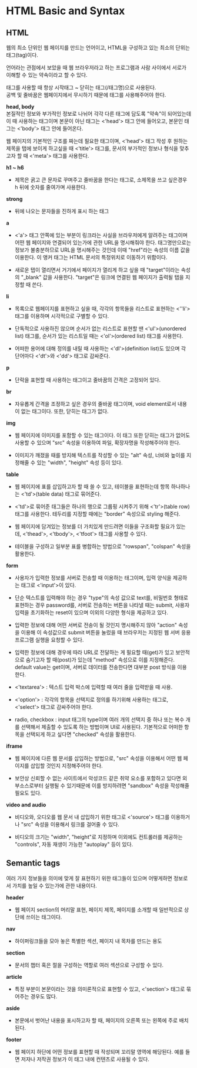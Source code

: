 # HTML Basic and Syntax

## HTML 
웹의 최소 단위인 웹 페이지를 만드는 언어이고, HTML을 구성하고 있는 최소의 단위는 태그(tag)이다.

언어라는 관점에서 보았을 때 웹 브라우저라고 하는 프로그램과 사람 사이에서 서로가 이해할 수 있는 약속이라고 할 수 있다.

태그를 사용할 때 항상 시작태그 ~ 닫히는 태그(/태그명)으로 사용된다. <br>
공백 및 줄바꿈은 웹페이지에서 무시하기 때문에 태그를 사용해주어야 한다.

**head, body** <br>
본질적인 정보와 부가적인 정보로 나뉘어 각각 다른 태그에 담도록 "약속"이 되어있는데 이 때 사용하는 태그이며 본문이 아닌 태그는 <'head'> 태그 안에 들어오고, 본문인 태그는 <'body'> 태그 안에 들어온다.

웹 페이지의 기본적인 구조를 짜는데 필요한 태그이며, <'head'> 태그 작성 후 원하는 제목을 탭에 보이게 하고싶을 때 <'title'> 태그를, 문서의 부가적인 정보나 형식을 맞추고자 할 때 <'meta'> 태그를 사용한다.

**h1 ~ h6** <br>
- 제목은 굵고 큰 문자로 꾸며주고 줄바꿈을 한다는 태그로, 소제목을 쓰고 싶은경우 h 뒤에 숫자를 줄여가며 사용한다.

**strong** <br>
- 뒤에 나오는 문자들을 진하게 표시 하는 태그

**a** <br>
- <'a'> 태그 안쪽에 있는 부분이 링크라는 사실을 브라우저에게 알려주는 태그이며
어떤 웹 페이지와 연결되어 있는가에 관한 URL을 명시해줘야 한다. 태그명만으로는 정보가 불충분하므로 URL을 명시해주는 것인데 이때 "href"라는  속성의 이름 값을 이용한다. 이 앵커 태그는 HTML 문서의 특정위치로 이동하기 위함이다.

- 새로운 탭이 열리면서 거기에서 페이지가 열리게 하고 싶을 때 "target"이라는 속성의 "_blank" 값을 사용한다. "target"은 링크에 연결된 웹 페이지가 출력될 탭을 지정할 때 쓴다.

**li** <br>
- 목록으로 웹페이지를 표현하고 싶을 때, 각각의 항목들을 리스트로 표현하는 <''li'> 태그를 이용하며 시각적으로 구별할 수 있다. 

- 단독적으로 사용하진 않으며 순서가 없는 리스트로 표현할 땐 <'ul'>(unordered list) 태그를, 순서가 있는 리스트일 때는 <'ol'>(ordered list) 태그를 사용한다.

- 어떠한 용어에 대해 정의를 내릴 때 사용하는 <'dl'>(definition list)도 있으며 각 단어마다 <'dt'>와 <'dd'> 태그로 감싸준다.

**p** <br>
- 단락을 표현할 때 사용하는 태그이고 줄바꿈의 간격은 고정되어 있다.

**br** <br>
- 자유롭게 간격을 조정하고 싶은 경우의 줄바꿈 태그이며, void element로서 내용이 없는 태그이다. 또한, 닫히는 태그가 없다.

**img** <br>
- 웹 페이지에 이미지를 포함할 수 있는 태그이다. 이 태그 또한 닫히는 태그가 없어도 사용할 수 있으며 "src" 속성을 이용하여 파일, 확장자명을 작성해주어야 한다.

- 이미지가 깨졌을 때를 방지해 텍스트를 작성할 수 있는 "alt" 속성, 너비와 높이를 지정해줄 수 있는 "width", "height" 속성 등이 있다.

**table** <br>
- 웹 페이지에 표를 삽입하고자 할 때 쓸 수 있고, 테이블을 표현하는데 항목 하나하나는 <'td'>(table data) 태그로 묶어준다.

- <'td'>로 묶어준 태그들은 하나의 행으로 그룹핑 시켜주기 위해 <'tr'>(table row) 태그를 사용한다. 테두리를 지정할 때에는 "border" 속성으로 styling 해준다.

- 웹 페이지에 담겨있는 정보를 더 가치있게 만드려면 이들을 구조화할 필요가 있는데, <'thead'>, <'tbody'>, <'tfoot'> 태그를 사용할 수 있다.

- 테이블을 구성하고 일부분 표를 병합하는 방법으로 "rowspan", "colspan" 속성을 활용한다.

**form** <br>
- 사용자가 입력한 정보를 서버로 전송할 때 이용하는 태그이며, 입력 양식을 제공하는 태그로 <'input'>이 있다.

- 단순 텍스트를 입력해야 하는 경우 "type"의 속성 값으로 text를, 비밀번호 형태로 표현하는 경우 password를, 서버로 전송하는 버튼을 나타낼 때는 submit, 사용자 입력을 초기화하는 reset이 있으며 이외의 다양한 형식을 제공하고 있다.

- 입력한 정보에 대해 어떤 서버로 전송이 될 것인지 명시해주지 않아 "action" 속성을 이용해 이 속성값으로 submit 버튼을 눌렀을 때 브라우저는 지정된 웹 서버 응용 프로그램 실행을 요청할 수 있다.

- 입력한 정보에 대해 경우에 따라 URL로 전달하는 게 필요할 때(get)가 있고 보안적으로 숨기고자 할 때(post)가 있는데 "method" 속성으로 이를 지정해준다. default value는 get이며, 서버로 데이터를 전송한다면 대부분 post 방식을 이용한다.

- <'textarea'> : 텍스트 입력 박스에 입력할 때 여러 줄을 입력받을 때 사용.
- <'option'> : 각각의 항목을 선택지로 정의를 하기위해 사용하는 태그로, <'select'> 태그로 감싸주어야 한다.
- radio, checkbox : input 태그의 type이며 여러 개의 선택지 중 하나 또는 복수 개를 선택해서 제출할 수 있도록 하는 방법이며 UI로 사용된다. 기본적으로 어떠한 항목을 선택되게 하고 싶다면 "checked" 속성을 활용한다.

**iframe** <br>
- 웹 페이지에 다른 웹 문서를 삽입하는 방법으로, "src" 속성을 이용해서 어떤 웹 페이지를 삽입할 것인지 지정해주어야 한다. 

- 보안상 신뢰할 수 없는 사이트에서 악성코드 같은 취약 요소를 포함하고 있다면 외부소스로부터 실행될 수 있기때문에 이를 방지하려면 "sandbox" 속성을 작성해줄 필요도 있다.

**video and audio** <br>
- 비디오와, 오디오를 웹 문서 내 삽입하기 위한 태그로 <'source'> 태그를 이용하거나 "src" 속성을 이용해서 링크를 걸어줄 수 있다.

- 비디오의 크기는 "width", "height"로 지정하며 이외에도 컨트롤러를 제공하는 "controls", 자동 재생이 가능한 "autoplay" 등이 있다.

## Semantic tags
여러 가지 정보들을 의미에 맞게 잘 표현하기 위한 태그들이 있으며 어떻게하면 정보로서 가치를 높일 수 있는가에 관한 내용이다.

**header** <br>
- 웹 페이지 section의 머리말 표현, 페이지 제목, 페이지를 소개할 때 일반적으로 상단에 쓰이는 태그이다.

**nav** <br>
- 하이퍼링크들을 모아 놓은 특별한 섹션, 페이지 내 목차를 만드는 용도

**section** <br>
- 문서의 챕터 혹은 절을 구성하는 역할로 여러 섹션으로 구성할 수 있다.

**article** <br>
- 특정 부분이 본문이라는 것을 의미론적으로 표현할 수 있고, <'section'> 태그로 묶어주는 경우도 많다.

**aside** <br>
- 본문에서 벗어난 내용을 표시하고자 할 때, 페이지의 오른쪽 또는 왼쪽에 주로 배치된다.

**footer** <br>
- 웹 페이지 하단에 어떤 정보를 표현할 때 작성되며 꼬리말 영역에 해당된다. 예를 들면 저자나 저작권 정보가 이 태그 내에 컨텐츠로 사용될 수 있다.
